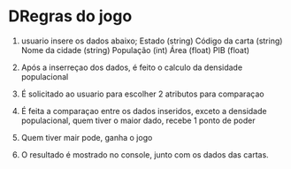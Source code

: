 # DRegras do jogo
1. usuario insere os dados abaixo;
    Estado (string)
    Código da carta (string)
    Nome da cidade (string)
    População (int)
    Área (float)
    PIB (float)

2. Após a inserreçao dos dados, é feito o calculo da densidade populacional
3. É solicitado ao usuario para escolher 2 atributos para comparaçao
3. É feita a comparaçao entre os dados inseridos, exceto a densidade populacional, quem tiver o maior dado, recebe 1 ponto de poder
4. Quem tiver mair pode, ganha o jogo
5. O resultado é mostrado no console, junto com os dados das cartas.
 
